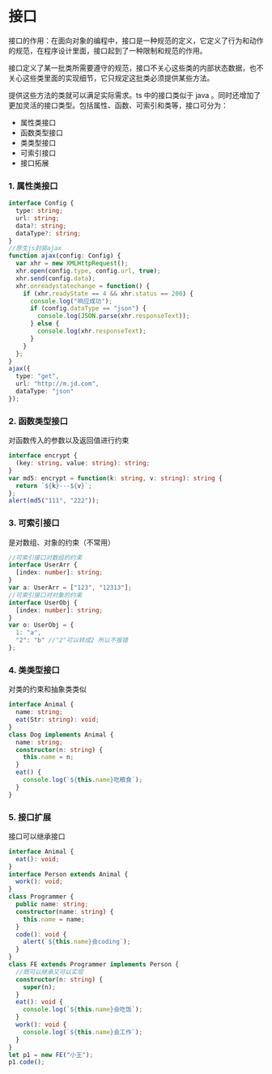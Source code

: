 # 接口
接口的作用：在面向对象的编程中，接口是一种规范的定义，它定义了行为和动作的规范，在程序设计里面，接口起到了一种限制和规范的作用。

接口定义了某一批类所需要遵守的规范，接口不关心这些类的内部状态数据，也不关心这些类里面的实现细节，它只规定这批类必须提供某些方法。

提供这些方法的类就可以满足实际需求。ts 中的接口类似于 java 。同时还增加了更加灵活的接口类型。包括属性、函数、可索引和类等，接口可分为：

- 属性类接口
- 函数类型接口
- 类类型接口
- 可索引接口
- 接口拓展

### 1. 属性类接口
```ts
interface Config {
  type: string;
  url: string;
  data?: string;
  dataType?: string;
}
//原生js封装ajax
function ajax(config: Config) {
  var xhr = new XMLHttpRequest();
  xhr.open(config.type, config.url, true);
  xhr.send(config.data);
  xhr.onreadystatechange = function() {
    if (xhr.readyState == 4 && xhr.status == 200) {
      console.log("响应成功");
      if (config.dataType == "json") {
        console.log(JSON.parse(xhr.responseText));
      } else {
        console.log(xhr.responseText);
      }
    }
  };
}
ajax({
  type: "get",
  url: "http://m.jd.com",
  dataType: "json"
});
```

### 2. 函数类型接口
对函数传入的参数以及返回值进行约束
```ts
interface encrypt {
  (key: string, value: string): string;
}
var md5: encrypt = function(k: string, v: string): string {
  return `${k}---${v}`;
};
alert(md5("111", "222"));
```

### 3. 可索引接口
是对数组、对象的约束（不常用）
```ts
//可索引接口对数组的约束
interface UserArr {
  [index: number]: string;
}
var a: UserArr = ["123", "12313"];
//可索引接口对对象的约束
interface UserObj {
  [index: number]: string;
}
var o: UserObj = {
  1: "a",
  "2": "b" //"2"可以转成2 所以不报错
};
```

### 4. 类类型接口
对类的约束和抽象类类似
```ts
interface Animal {
  name: string;
  eat(Str: string): void;
}
class Dog implements Animal {
  name: string;
  constructor(n: string) {
    this.name = n;
  }
  eat() {
    console.log(`${this.name}吃粮食`);
  }
}
```

### 5. 接口扩展
接口可以继承接口
```ts
interface Animal {
  eat(): void;
}
interface Person extends Animal {
  work(): void;
}
class Programmer {
  public name: string;
  constructor(name: string) {
    this.name = name;
  }
  code(): void {
    alert(`${this.name}会coding`);
  }
}
class FE extends Programmer implements Person {
  //既可以继承又可以实现
  constructor(n: string) {
    super(n);
  }
  eat(): void {
    console.log(`${this.name}会吃饭`);
  }
  work(): void {
    console.log(`${this.name}会工作`);
  }
}
let p1 = new FE("小王");
p1.code();
```